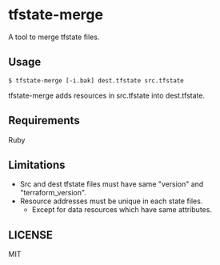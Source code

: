 # tfstate-merge

A tool to merge tfstate files.

## Usage

```console
$ tfstate-merge [-i.bak] dest.tfstate src.tfstate
```

tfstate-merge adds resources in src.tfstate into dest.tfstate.

## Requirements

Ruby

## Limitations

- Src and dest tfstate files must have same "version" and "terraform_version".
- Resource addresses must be unique in each state files.
  - Except for data resources which have same attributes.

## LICENSE

MIT
